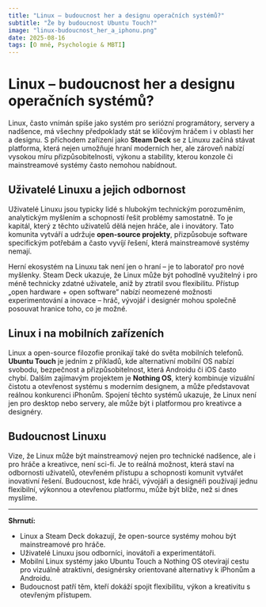 ```yaml
---
title: "Linux – budoucnost her a designu operačních systémů?"
subtitle: "Že by budoucnost Ubuntu Touch?"
image: "linux-budoucnost_her_a_iphonu.png"
date: 2025-08-16
tags: [O mně, Psychologie & MBTI]
---
```


# Linux – budoucnost her a designu operačních systémů?

Linux, často vnímán spíše jako systém pro seriózní programátory, servery a nadšence, má všechny předpoklady stát se klíčovým hráčem i v oblasti her a designu. S příchodem zařízení jako **Steam Deck** se z Linuxu začíná stávat platforma, která nejen umožňuje hraní moderních her, ale zároveň nabízí vysokou míru přizpůsobitelnosti, výkonu a stability, kterou konzole či mainstreamové systémy často nemohou nabídnout.

## Uživatelé Linuxu a jejich odbornost

Uživatelé Linuxu jsou typicky lidé s hlubokým technickým porozuměním, analytickým myšlením a schopností řešit problémy samostatně. To je kapitál, který z těchto uživatelů dělá nejen hráče, ale i inovátory. Tato komunita vytváří a udržuje **open-source projekty**, přizpůsobuje software specifickým potřebám a často vyvíjí řešení, která mainstreamové systémy nemají.

Herní ekosystém na Linuxu tak není jen o hraní – je to laboratoř pro nové myšlenky. Steam Deck ukazuje, že Linux může být pohodlně využitelný i pro méně technicky zdatné uživatele, aniž by ztratil svou flexibilitu. Přístup „open hardware + open software“ nabízí neomezené možnosti experimentování a inovace – hráč, vývojář i designér mohou společně posouvat hranice toho, co je možné.

## Linux i na mobilních zařízeních

Linux a open-source filozofie pronikají také do světa mobilních telefonů. **Ubuntu Touch** je jedním z příkladů, kde alternativní mobilní OS nabízí svobodu, bezpečnost a přizpůsobitelnost, která Androidu či iOS často chybí. Dalším zajímavým projektem je **Nothing OS**, který kombinuje vizuální čistotu a otevřenost systému s moderním designem, a může představovat reálnou konkurenci iPhonům. Spojení těchto systémů ukazuje, že Linux není jen pro desktop nebo servery, ale může být i platformou pro kreativce a designéry.

## Budoucnost Linuxu

Vize, že Linux může být mainstreamový nejen pro technické nadšence, ale i pro hráče a kreativce, není sci-fi. Je to reálná možnost, která staví na odbornosti uživatelů, otevřeném přístupu a schopnosti komunit vytvářet inovativní řešení. Budoucnost, kde hráči, vývojáři a designéři používají jednu flexibilní, výkonnou a otevřenou platformu, může být blíže, než si dnes myslíme.

---

**Shrnutí:**

- Linux a Steam Deck dokazují, že open-source systémy mohou být mainstreamové pro hráče.  
- Uživatelé Linuxu jsou odborníci, inovátoři a experimentátoři.  
- Mobilní Linux systémy jako Ubuntu Touch a Nothing OS otevírají cestu pro vizuálně atraktivní, designérsky orientované alternativy k iPhonům a Androidu.  
- Budoucnost patří těm, kteří dokáží spojit flexibilitu, výkon a kreativitu s otevřeným přístupem.
